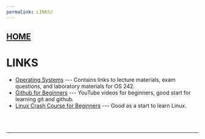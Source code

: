 ```yaml
---
permalink: LINKS/
---
```


## [HOME](../)

# LINKS

* [Operating Systems](https://os.vlsm.org/) ---
  Contains links to lecture materials, exam questions, and laboratory materials for OS 242.
* [Github for Beginners](https://www.youtube.com/watch?v=RGOj5yH7evk) ---
  YouTube videos for beginners, good start for learning git and github.
* [Linux Crash Course for Beginners](https://www.youtube.com/watch?v=ROjZy1WbCIA) ---
  Good as a start to learn Linux.
  
<br>
<br>
<hr>
